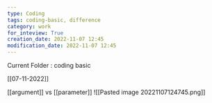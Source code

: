 ```yaml
---
type: Coding  
tags: coding-basic, difference
category: work
for_inteview: True
creation_date: 2022-11-07 12:45
modification_date: 2022-11-07 12:45
---
```


  
Current Folder : coding basic




[[07-11-2022]]


[[argument]] vs [[parameter]]
![[Pasted image 20221107124745.png]]
